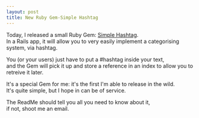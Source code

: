 ```yaml
---
layout: post
title: New Ruby Gem-Simple Hashtag 
---
```


Today, I released a small Ruby Gem: [Simple Hashtag](https://github.com/ralovely/simple_hashtag).  
In a Rails app, it will allow you to very easily implement a categorising system, via hashtag.

You (or your users) just have to put a #hashtag inside your text,  
and the Gem will pick it up and store a reference in an index to allow you to retreive it later.

It's a special Gem for me: it's the first I'm able to release in the wild.  
It's quite simple, but I hope in can be of service.

The ReadMe should tell you all you need to know about it,  
if not, shoot me an email.
